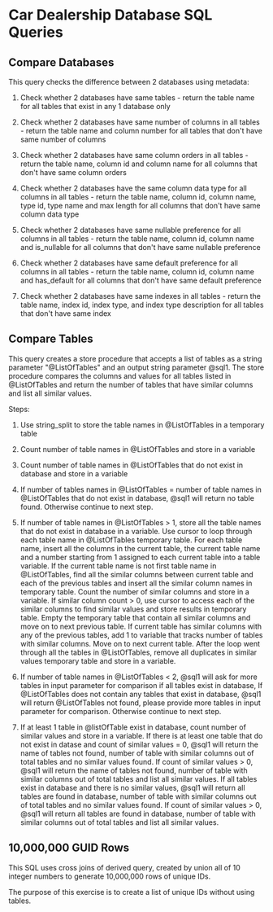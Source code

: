 # Car Dealership Database SQL Queries

## Compare Databases

This query checks the difference between 2 databases using metadata:

1. Check whether 2 databases have same tables - return the table name for all tables that exist in any 1 database only

2. Check whether 2 databases have same number of columns in all tables - return the table name and column number for all tables that don't have same number of columns

3. Check whether 2 databases have same column orders in all tables - return the table name, column id and column name for all columns that don't have same column orders

4. Check whether 2 databases have the same column data type for all columns in all tables - return the table name, column id, column name, type id, type name and max length for all columns that don't have same column data type

5. Check whether 2 databases have same nullable preference for all columns in all tables - return the table name, column id, column name and is_nullable for all columns that don't have same nullable preference 

6. Check whether 2 databases have same default preference for all columns in all tables - return the table name, column id, column name and has_default for all columns that don't have same default preference 

7. Check whether 2 databases have same indexes in all tables - return the table name, index id, index type, and index type description for all tables that don't have same index


## Compare Tables

This query creates a store procedure that accepts a list of tables as a string parameter "@ListOfTables" and an output string parameter @sql1. The store procedure compares the columns and values for all tables listed in @ListOfTables and return the number of tables that have similar columns and list all similar values.

Steps:

1. Use string_split to store the table names in @ListOfTables in a temporary table

2. Count number of table names in @ListOfTables and store in a variable

3. Count number of table names in @ListOfTables that do not exist in database and store in a variable

4. If number of tables names in @ListOfTables = number of table names in @ListOfTables that do not exist in database, @sql1 will return no table found. Otherwise continue to next step.

5. If number of table names in @ListOfTables > 1, store all the table names that do not exist in database in a variable. Use cursor to loop through each table name in @ListOfTables temporary table. For each table name, insert all the columns in the current table, the current table name and a number starting from 1 assigned to each current table into a table variable. If the current table name is not first table name in @ListOfTables, find all the similar columns between current table and each of the previous tables and insert all the similar column names in temporary table. Count the number of similar columns and store in a variable. If similar column count > 0, use cursor to access each of the similar columns to find similar values and store results in temporary table. Empty the temporary table that contain all similar columns and move on to next previous table. If current table has similar columns with any of the previous tables, add 1 to variable that tracks number of tables with similar columns. Move on to next current table. After the loop went through all the tables in @ListOfTables, remove all duplicates in similar values temporary table and store in a variable.

6. If number of table names in @ListOfTables < 2, @sql1 will ask for more tables in input parameter for comparison if all tables exist in database, If @ListOfTables does not contain any tables that exist in database, @sql1 will return @ListOfTables not found, please provide more tables in input parameter for comparison. Otherwise continue to next step.

7. If at least 1 table in @listOfTable exist in database, count number of similar values and store in a variable. If there is at least one table that do not exist in datase and count of similar values = 0, @sql1 will return the name of tables not found, number of table with similar columns out of total tables and no similar values found. If count of similar values > 0, @sql1 will return the name of tables not found, number of table with similar columns out of total tables and list all similar values. If all tables exist in database and there is no similar values, @sql1 will return all tables are found in database, number of table with similar columns out of total tables and no similar values found. If count of similar values > 0, @sql1 will return all tables are found in database, number of table with similar columns out of total tables and list all similar values.


## 10,000,000 GUID Rows

This SQL uses cross joins of derived query, created by union all of 10 integer numbers to generate 10,000,000 rows of unique IDs.

The purpose of this exercise is to create a list of unique IDs without using tables.
